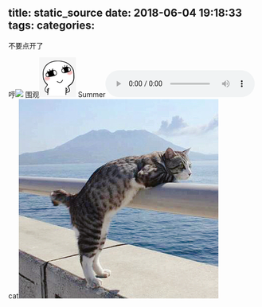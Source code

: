 title: static_source
date: 2018-06-04 19:18:33
tags:
categories:
---
不要点开了

<!-- more -->

哼![](/img/哼.png)
围观![](/img/围观.png)
Summer<audio controls="controls" src="/resource/久石让 - Summer.mp3"></audio>
cat![](/img/cat.png)